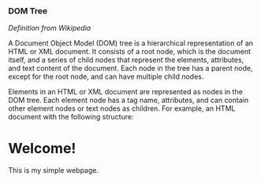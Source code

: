 ### DOM Tree ###

*_Definition from Wikipedia_*

A Document Object Model (DOM) tree is a hierarchical representation of an HTML or XML document. It consists of a root node, which is the document itself, and a series of child nodes that represent the elements, attributes, and text content of the document. Each node in the tree has a parent node, except for the root node, and can have multiple child nodes.

Elements in an HTML or XML document are represented as nodes in the DOM tree. Each element node has a tag name, attributes, and can contain other element nodes or text nodes as children. For example, an HTML document with the following structure:

<html>
  <head>
    <title>My Webpage</title>
  </head>
  <body>
    <h1>Welcome!</h1>
    <p>This is my simple webpage.</p>
  </body>
</html>
